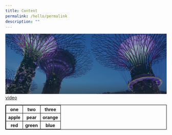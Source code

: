 ```yaml
---
title: Content
permalink: /hello/permalink
description: ""
---
```

![image 1](/images/hero-banner.png)[video](https://www.youtube.com/watch?v=CswvZGUUbCk&t=5s&ab_channel=NiklasChristl)

<html>
	<style>
		table, th, td {
		border:1px solid black;}
	</style>
	<body>
	<table style = "width:100%:">
		<tr>
		<th>one
	 <th>two
		<th>three
		</tr>
		<tr>
			<th>apple
				<th>pear
					<th>orange
		</tr>
		<tr>
			<th>red
				<th>green
					<th>blue